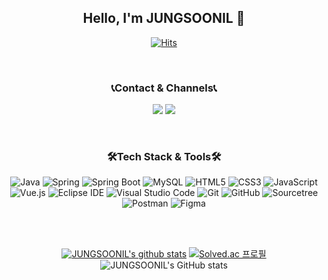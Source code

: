 <div align="center">
<h2> Hello, I'm JUNGSOONIL 👋 </h2>

  
[![Hits](https://hits.seeyoufarm.com/api/count/incr/badge.svg?url=https%3A%2F%2Fgithub.com%2FJUNGSOONIL&count_bg=%238F72DB&title_bg=%23555555&icon=&icon_color=%23E7E7E7&title=hits&edge_flat=false)](https://hits.seeyoufarm.com)

<br>

### 📞Contact & Channels📞
<a href="https://soonil.tistory.com/" target="_blank"><img src="https://img.shields.io/badge/Tistory%20Blog-FF8800?style=flat-square&logo=[4. 로고명(아이콘명)]&logoColor=white"/></a>
<a href="https://www.instagram.com/jung_soon_il/" target="_blank"><img src="https://img.shields.io/badge/Instagram-E4405F?style=flat-square&logo=Instagram&logoColor=white"/></a>

<br>
  
### 🛠️Tech Stack & Tools🛠️
![Java](https://img.shields.io/badge/Java-007396.svg?&style=for-the-badge&logo=Java&logoColor=white)
![Spring](https://img.shields.io/badge/Spring-6DB33F.svg?&style=for-the-badge&logo=Spring&logoColor=white)
![Spring Boot](https://img.shields.io/badge/Spring%20Boot-6DB33F.svg?&style=for-the-badge&logo=Spring%20Boot&logoColor=white)
![MySQL](https://img.shields.io/badge/MySQL-4479A1.svg?&style=for-the-badge&logo=MySQL&logoColor=white)
![HTML5](https://img.shields.io/badge/HTML5-E34F26.svg?&style=for-the-badge&logo=HTML5&logoColor=white)
![CSS3](https://img.shields.io/badge/CSS3-1572B6.svg?&style=for-the-badge&logo=CSS3&logoColor=white)
![JavaScript](https://img.shields.io/badge/JavaScript-F7DF1E.svg?&style=for-the-badge&logo=JavaScript&logoColor=white)
![Vue.js](https://img.shields.io/badge/Vue.js-4FC08D.svg?&style=for-the-badge&logo=Vue.js&logoColor=white)
![Eclipse IDE](https://img.shields.io/badge/Eclipse%20IDE-2C2255.svg?&style=for-the-badge&logo=Eclipse%20IDE&logoColor=white)
![Visual Studio Code](https://img.shields.io/badge/Visual%20Studio%20Code-007ACC.svg?&style=for-the-badge&logo=Visual%20Studio%20Code&logoColor=white)
![Git](https://img.shields.io/badge/Git-F05032.svg?&style=for-the-badge&logo=Git&logoColor=white)
![GitHub](https://img.shields.io/badge/GitHub-181717.svg?&style=for-the-badge&logo=GitHub&logoColor=white)
![Sourcetree](https://img.shields.io/badge/Sourcetree-0052CC.svg?&style=for-the-badge&logo=Sourcetree&logoColor=white)
![Postman](https://img.shields.io/badge/Postman-FF6C37.svg?&style=for-the-badge&logo=Postman&logoColor=white)
![Figma](https://img.shields.io/badge/Figma-F24E1E.svg?&style=for-the-badge&logo=Figma&logoColor=white)
  
<br>
<br>

[![JUNGSOONIL's github stats](https://github-readme-stats.vercel.app/api/top-langs/?username=JUNGSOONIL&show_icons=true&hide_border=true&title_color=004386&icon_color=004386&layout=compact)](https://github.com/JUNGSOONIL)
[![Solved.ac
프로필](http://mazassumnida.wtf/api/generate_badge?boj=soonil0119)](https://solved.ac/soonil0119)
![JUNGSOONIL's GitHub stats](https://github-readme-stats.vercel.app/api?username=JUNGSOONIL&show_icons=true&theme=buefy)
</div>
